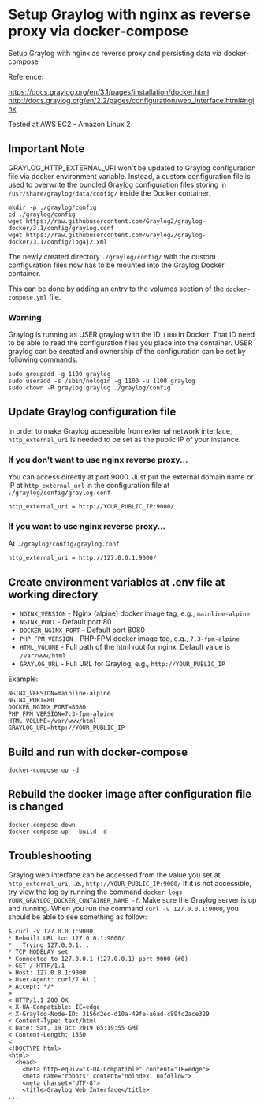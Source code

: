 # Setup Graylog with nginx as reverse proxy via docker-compose
Setup Graylog with nginx as reverse proxy and persisting data via docker-compose

Reference:

https://docs.graylog.org/en/3.1/pages/installation/docker.html
http://docs.graylog.org/en/2.2/pages/configuration/web_interface.html#nginx

Tested at AWS EC2 - Amazon Linux 2


## Important Note
GRAYLOG_HTTP_EXTERNAL_URI won't be updated to Graylog configuration file via docker environment variable. Instead, a custom configuration file is used to overwrite the bundled Graylog configuration files storing in `/usr/share/graylog/data/config/` inside the Docker container.

```
mkdir -p ./graylog/config
cd ./graylog/config
wget https://raw.githubusercontent.com/Graylog2/graylog-docker/3.1/config/graylog.conf
wget https://raw.githubusercontent.com/Graylog2/graylog-docker/3.1/config/log4j2.xml
```

The newly created directory `./graylog/config/` with the custom configuration files now has to be mounted into the Graylog Docker container.

This can be done by adding an entry to the volumes section of the `docker-compose.yml` file.

### Warning
Graylog is running as USER graylog with the ID `1100` in Docker. That ID need to be able to read the configuration files you place into the container. USER graylog can be created and ownership of the configuration can be set by following commands.

```
sudo groupadd -g 1100 graylog
sudo useradd -s /sbin/nologin -g 1100 -u 1100 graylog
sudo chown -R graylog:graylog ./graylog/config
```

## Update Graylog configuration file
In order to make Graylog accessible from external network interface, `http_external_uri` is needed to be set as the public IP of your instance.

### If you don't want to use nginx reverse proxy...
You can access directly at port 9000. Just put the external domain name or IP at `http_external_url` in the configuration file at `./graylog/config/graylog.conf`
```
http_external_uri = http://YOUR_PUBLIC_IP:9000/
```

### If you want to use nginx reverse proxy...
At `./graylog/config/graylog.conf`
```
http_external_uri = http://127.0.0.1:9000/
```

## Create environment variables at .env file at working directory
* `NGINX_VERSION` - Nginx (alpine) docker image tag, e.g., `mainline-alpine`
* `NGINX_PORT` - Default port 80
* `DOCKER_NGINX_PORT` - Default port 8080
* `PHP_FPM_VERSION` - PHP-FPM docker image tag, e.g., `7.3-fpm-alpine`
* `HTML_VOLUME` - Full path of the html root for nginx. Default value is `/var/www/html`
* `GRAYLOG_URL` - Full URL for Graylog, e.g., `http://YOUR_PUBLIC_IP`

Example:
```
NGINX_VERSION=mainline-alpine
NGINX_PORT=80
DOCKER_NGINX_PORT=8080
PHP_FPM_VERSION=7.3-fpm-alpine
HTML_VOLUME=/var/www/html
GRAYLOG_URL=http://YOUR_PUBLIC_IP
```

## Build and run with docker-compose
```
docker-compose up -d
```

## Rebuild the docker image after configuration file is changed
```
docker-compose down
docker-compose up --build -d
```

## Troubleshooting
Graylog web interface can be accessed from the value you set at `http_external_uri`, i.e., `http://YOUR_PUBLIC_IP:9000/` If it is not accessible, try view the log by running the command `docker logs YOUR_GRAYLOG_DOCKER_CONTAINER_NAME -f`. Make sure the Graylog server is up and running. When you run the command `curl -v 127.0.0.1:9000`, you should be able to see something as follow:

```
$ curl -v 127.0.0.1:9000
* Rebuilt URL to: 127.0.0.1:9000/
*   Trying 127.0.0.1...
* TCP_NODELAY set
* Connected to 127.0.0.1 (127.0.0.1) port 9000 (#0)
> GET / HTTP/1.1
> Host: 127.0.0.1:9000
> User-Agent: curl/7.61.1
> Accept: */*
>
< HTTP/1.1 200 OK
< X-UA-Compatible: IE=edge
< X-Graylog-Node-ID: 3156d2ec-d10a-49fe-a6ad-c89fc2ace329
< Content-Type: text/html
< Date: Sat, 19 Oct 2019 05:19:55 GMT
< Content-Length: 1350
<
<!DOCTYPE html>
<html>
  <head>
    <meta http-equiv="X-UA-Compatible" content="IE=edge">
    <meta name="robots" content="noindex, nofollow">
    <meta charset="UTF-8">
    <title>Graylog Web Interface</title>
...
```
